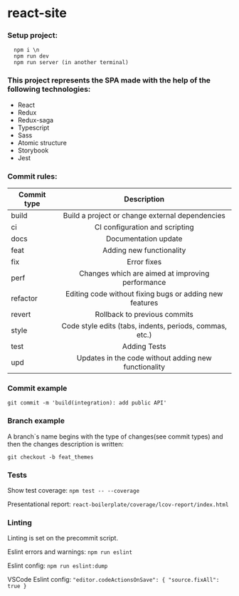 # react-site

### Setup project:
```
  npm i \n
  npm run dev
  npm run server (in another terminal)
```

### This project represents the SPA made with the help of the following technologies:
+ React
+ Redux
+ Redux-saga
+ Typescript
+ Sass
+ Atomic structure
+ Storybook
+ Jest

### Commit rules:
| Commit type   | Description |
| ------------- |:-------------:|
| build         | Build a project or change external dependencies |
| ci            | CI configuration and scripting |
| docs          | Documentation update |
| feat          | Adding new functionality |
| fix           | Error fixes |
| perf          | Changes which are aimed at improving performance |
| refactor      | Editing code without fixing bugs or adding new features |
| revert        | Rollback to previous commits |
| style         | Code style edits (tabs, indents, periods, commas, etc.) |
| test          | Adding Tests |
| upd           | Updates in the code without adding new functionality |

### Commit example
```
git commit -m 'build(integration): add public API'
```

### Branch example
A branch`s name begins with the type of changes(see commit types) and then the changes description is written:
```
git checkout -b feat_themes
```

### Tests
Show test coverage: `npm test -- --coverage`

Presentational report: `react-boilerplate/coverage/lcov-report/index.html`

### Linting
Linting is set on the precommit script.

Eslint errors and warnings: `npm run eslint`

Eslint config: `npm run eslint:dump`

VSCode Eslint config:
`
"editor.codeActionsOnSave": {
  "source.fixAll": true
}
`
